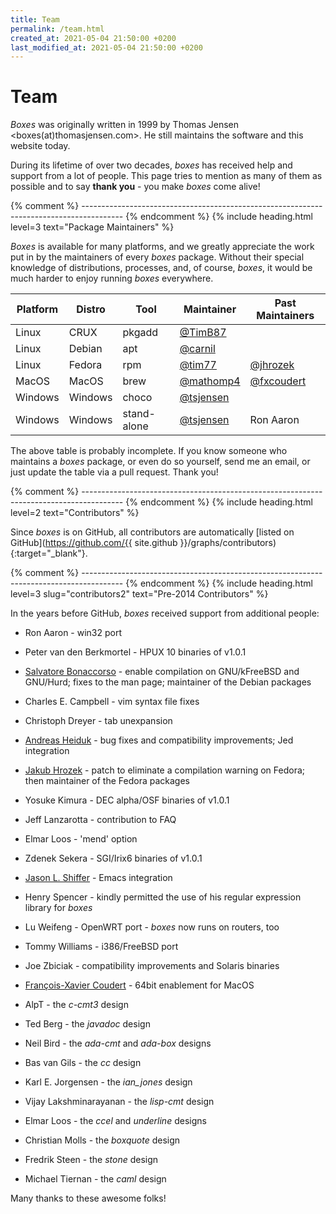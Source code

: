 ```yaml
---
title: Team
permalink: /team.html
created_at: 2021-05-04 21:50:00 +0200
last_modified_at: 2021-05-04 21:50:00 +0200
---
```


# Team

*Boxes* was originally written in 1999 by Thomas Jensen &lt;boxes(at)thomasjensen.com&gt;.
He still maintains the software and this website today.

During its lifetime of over two decades, *boxes* has received help and support from a lot of people. This page
tries to mention as many of them as possible and to say **thank you** - you make *boxes* come alive!


{% comment %} ---------------------------------------------------------------------------------------- {% endcomment %}
{% include heading.html
   level=3
   text="Package Maintainers" %}

*Boxes* is available for many platforms, and we greatly appreciate the work put in by the maintainers of every
*boxes* package. Without their special knowledge of distributions, processes, and, of course, *boxes*, it would
be much harder to enjoy running *boxes* everywhere.

<table class="table table-striped table-responsive-sm">
  <thead>
    <tr>
      <th scope="col">Platform</th>
      <th scope="col">Distro</th>
      <th scope="col">Tool</th>
      <th scope="col">Maintainer</th>
      <th scope="col">Past Maintainers</th>
    </tr>
  </thead>
  <tbody>
    <tr><td>Linux</td>   <td>CRUX</td>    <td>pkgadd</td>      <td><span class="atmention"><a href="https://github.com/TimB87">@TimB87</a></span></td>     <td>&nbsp;</td></tr>
    <tr><td>Linux</td>   <td>Debian</td>  <td>apt</td>         <td><span class="atmention"><a href="https://github.com/carnil">@carnil</a></span></td>     <td>&nbsp;</td></tr>
    <tr><td>Linux</td>   <td>Fedora</td>  <td>rpm</td>         <td><span class="atmention"><a href="https://github.com/tim77">@tim77</a></span></td>       <td><span class="atmention"><a href="https://github.com/jhrozek">@jhrozek</a></span></td></tr>
    <tr><td>MacOS</td>   <td>MacOS</td>   <td>brew</td>        <td><span class="atmention"><a href="https://github.com/mathomp4">@mathomp4</a></span></td> <td><span class="atmention"><a href="https://github.com/fxcoudert">@fxcoudert</a></span></td></tr>
    <tr><td>Windows</td> <td>Windows</td> <td>choco</td>       <td><span class="atmention"><a href="https://github.com/tsjensen">@tsjensen</a></span></td> <td>&nbsp;</td></tr>
    <tr><td>Windows</td> <td>Windows</td> <td class="text-nowrap">stand-alone</td> <td><span class="atmention"><a href="https://github.com/tsjensen">@tsjensen</a></span></td> <td>Ron Aaron</td></tr>
  </tbody>
</table>

The above table is probably incomplete. If you know someone who maintains a *boxes* package, or even do so yourself,
send me an email, or just update the table via a pull request. Thank you!


{% comment %} ---------------------------------------------------------------------------------------- {% endcomment %}
{% include heading.html
   level=2
   text="Contributors" %}

Since *boxes* is on GitHub, all contributors are automatically
[listed on GitHub](https://github.com/{{ site.github }}/graphs/contributors){:target="_blank"}.


{% comment %} ---------------------------------------------------------------------------------------- {% endcomment %}
{% include heading.html
   level=3 slug="contributors2"
   text="Pre-2014 Contributors" %}

In the years before GitHub, *boxes* received support from additional people:

  - Ron Aaron - win32 port
  - Peter van den Berkmortel - HPUX 10 binaries of v1.0.1
  - [Salvatore Bonaccorso](https://github.com/carnil) - enable compilation on GNU/kFreeBSD and GNU/Hurd;
    fixes to the man page; maintainer of the Debian packages
  - Charles E. Campbell - vim syntax file fixes
  - Christoph Dreyer - tab unexpansion
  - [Andreas Heiduk](https://github.com/asheiduk) - bug fixes and compatibility improvements; Jed integration
  - [Jakub Hrozek](https://github.com/jhrozek) - patch to eliminate a compilation warning on Fedora; then maintainer
    of the Fedora packages
  - Yosuke Kimura - DEC alpha/OSF binaries of v1.0.1
  - Jeff Lanzarotta - contribution to FAQ
  - Elmar Loos - 'mend' option
  - Zdenek Sekera - SGI/Irix6 binaries of v1.0.1
  - [Jason L. Shiffer](https://github.com/zerotao) - Emacs integration
  - Henry Spencer - kindly permitted the use of his regular expression library for *boxes*
  - Lu Weifeng - OpenWRT port - *boxes* now runs on routers, too
  - Tommy Williams - i386/FreeBSD port
  - Joe Zbiciak - compatibility improvements and Solaris binaries
  - [François-Xavier Coudert](https://github.com/fxcoudert) - 64bit enablement for MacOS

  - AlpT - the *c-cmt3* design
  - Ted Berg - the *javadoc* design
  - Neil Bird - the *ada-cmt* and *ada-box* designs
  - Bas van Gils - the *cc* design
  - Karl E. Jorgensen - the *ian_jones* design
  - Vijay Lakshminarayanan - the *lisp-cmt* design
  - Elmar Loos - the *ccel* and *underline* designs
  - Christian Molls - the *boxquote* design
  - Fredrik Steen - the *stone* design
  - Michael Tiernan - the *caml* design

Many thanks to these awesome folks!
